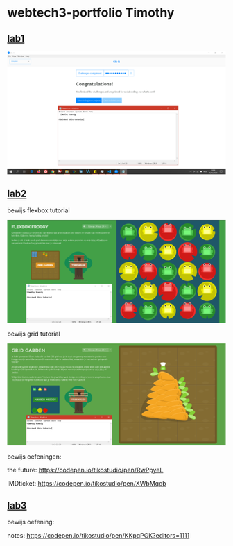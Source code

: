 # webtech3-portfolio Timothy

## [lab1](https://github.com/Taqqhub/2imd-webtech3-lab1.git)

![alt text][img]

## [lab2](https://github.com/tikoStudio/2imd-webtech3-portfolio/tree/master/lab2)

bewijs flexbox tutorial

![flexbox froggy][img1]

bewijs grid tutorial

![css grid garden][img2]

bewijs oefeningen:

the future: https://codepen.io/tikostudio/pen/RwPpyeL

IMDticket: https://codepen.io/tikostudio/pen/XWbMqob

## [lab3](https://github.com/tikoStudio/2imd-webtech3-portfolio/tree/master/lab3/notes_app)

bewijs oefening:

notes: https://codepen.io/tikostudio/pen/KKpqPGK?editors=1111


[img]: https://github.com/tikoStudio/2imd-webtech3-portfolio/blob/master/lab1-GIT/git-screenshot.PNG "screenshot img"

[img1]: https://github.com/tikoStudio/2imd-webtech3-portfolio/blob/master/lab2/flexbox-froggy.PNG "screenshot flexbox-froggy"

[img2]: https://github.com/tikoStudio/2imd-webtech3-portfolio/blob/master/lab2/css-grid.PNG "screenshot css-grid garden"
